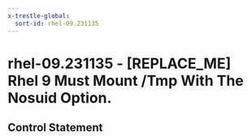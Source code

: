 ```yaml
---
x-trestle-global:
  sort-id: rhel-09.231135
---
```


# rhel-09.231135 - \[REPLACE_ME\] Rhel 9 Must Mount /Tmp With The Nosuid Option.

## Control Statement
